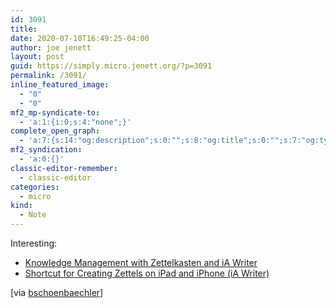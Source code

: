 ```yaml
---
id: 3091
title: 
date: 2020-07-10T16:49:25-04:00
author: joe jenett
layout: post
guid: https://simply.micro.jenett.org/?p=3091
permalink: /3091/
inline_featured_image:
  - "0"
  - "0"
mf2_mp-syndicate-to:
  - 'a:1:{i:0;s:4:"none";}'
complete_open_graph:
  - 'a:7:{s:14:"og:description";s:0:"";s:8:"og:title";s:0:"";s:7:"og:type";s:0:"";s:12:"twitter:card";s:7:"summary";s:15:"twitter:creator";s:0:"";s:19:"twitter:description";s:0:"";s:8:"og:image";s:0:"";}'
mf2_syndication:
  - 'a:0:{}'
classic-editor-remember:
  - classic-editor
categories:
  - micro
kind:
  - Note
---
```

Interesting:

  * [Knowledge Management with Zettelkasten and iA Writer](https://trms.me/knowledge-management-with-zettelkasten-and-ia-writer/ "Knowledge Management with Zettelkasten and iA Writer")
  * [Shortcut for Creating Zettels on iPad and iPhone (iA Writer)](https://trms.me/shortcut-for-creating-zettels-on-ipad-and-iphone-ia-writer/ "Shortcut for Creating Zettels on iPad and iPhone (iA Writer)")

[via [bschoenbaechler](https://pinboard.in/u:bschoenbaechler "bschoenbaechler")]